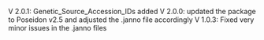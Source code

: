 V 2.0.1: Genetic_Source_Accession_IDs added
V 2.0.0: updated the package to Poseidon v2.5 and adjusted the .janno file accordingly
V 1.0.3: Fixed very minor issues in the .janno files
